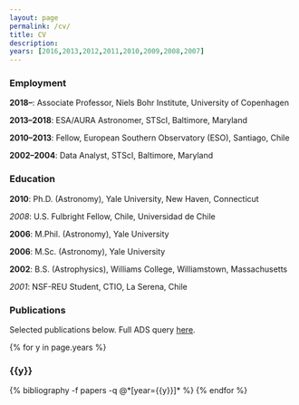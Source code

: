 ```yaml
---
layout: page
permalink: /cv/
title: CV
description: 
years: [2016,2013,2012,2011,2010,2009,2008,2007]
---
```


### Employment

**2018&ndash;**: Associate Professor, Niels Bohr Institute, University of Copenhagen

**2013&ndash;2018**: ESA/AURA Astronomer, STScI, Baltimore, Maryland

**2010&ndash;2013**: Fellow, European Southern Observatory (ESO), Santiago, Chile

**2002&ndash;2004**: Data Analyst, STScI, Baltimore, Maryland

### Education

**2010**: Ph.D. (Astronomy), Yale University, New Haven, Connecticut

*2008*: U.S. Fulbright Fellow, Chile, Universidad de Chile

**2006**: M.Phil. (Astronomy), Yale University

**2006**: M.Sc. (Astronomy), Yale University

**2002**: B.S. (Astrophysics), Williams College, Williamstown, Massachusetts

*2001*: NSF-REU Student, CTIO, La Serena, Chile


### Publications

Selected publications below.  Full ADS query [here](https://ui.adsabs.harvard.edu/search/p_=0&q=brammer%2C%20g&sort=citation_count%20desc%2C%20bibcode%20desc).

{% for y in page.years %}
  <h3 class="year">{{y}}</h3>
  {% bibliography -f papers -q @*[year={{y}}]* %}
{% endfor %}
